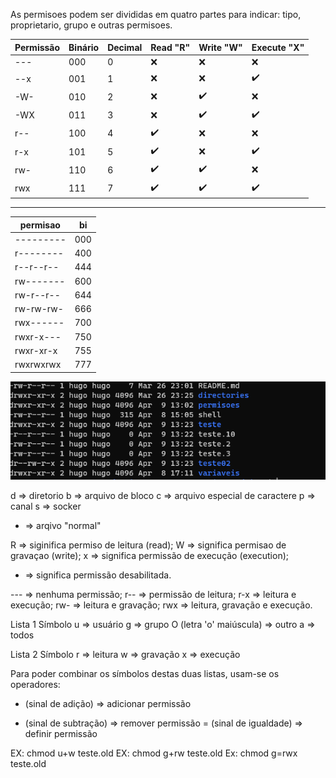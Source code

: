 As permisoes podem ser divididas em quatro partes para indicar: tipo, proprietario, grupo e outras permisoes.

| Permissão | Binário | Decimal | Read "R" | Write "W" | Execute "X" 
|--- |--- |--- |--- |--- |--- 
| --- | 000 | 0 | ❌ | ❌ | ❌ |
| --x | 001 | 1 | ❌ | ❌ | ✔️ |
| -W- | 010 | 2 | ❌ | ✔️ | ❌ |
| -WX | 011 | 3 | ❌ | ✔️ | ✔️ | 
| r-- | 100 | 4 | ✔️ | ❌ | ❌ |
| r-x | 101 | 5 | ✔️ | ❌ | ✔️ | 
| rw- | 110 | 6 | ✔️ | ✔️ | ❌ |
| rwx | 111 | 7 | ✔️ | ✔️ | ✔️ |

---

| permisao | bi |
| --- | ---
--------- |	000
r--------	| 400
r--r--r--	| 444
rw-------	| 600
rw-r--r--	| 644
rw-rw-rw-	| 666
rwx------	| 700
rwxr-x---	| 750
rwxr-xr-x	| 755
rwxrwxrwx	| 777


![terminal](../Screenshot.png)


d => diretorio
b => arquivo de bloco
c => arquivo especial de caractere
p => canal
s => socker
- => arqivo "normal"

R => siginifica permiso de leitura (read);
W => significa permisao de gravaçao (write);
x => significa permissão de execução (execution);
- => significa permissão desabilitada.

--- => nenhuma permissão;
r-- => permissão de leitura;
r-x => leitura e execução;
rw- => leitura e gravação;
rwx => leitura, gravação e execução.


Lista 1
Símbolo
u => usuário
g => grupo
O (letra 'o' maiúscula) => outro
a => todos

Lista 2
Símbolo
r => leitura
w => gravação
x => execução

Para poder combinar os símbolos destas duas listas, usam-se os operadores:

+ (sinal de adição) => adicionar permissão
- (sinal de subtração) => remover permissão
= (sinal de igualdade) => definir permissão

EX: chmod u+w teste.old
EX: chmod g+rw teste.old
Ex: chmod g=rwx teste.old